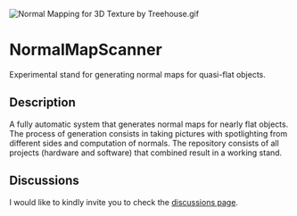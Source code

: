 ![Normal Mapping for 3D Texture by Treehouse.gif](https://3wga6448744j404mpt11pbx4-wpengine.netdna-ssl.com/wp-content/uploads/2015/08/gold.gif)
# NormalMapScanner
Experimental stand for generating normal maps for quasi-flat objects.

## Description
A fully automatic system that generates normal maps for nearly flat objects. The process of generation consists in taking pictures with spotlighting from different sides and computation of normals. The repository consists of all projects (hardware and software) that combined result in a working stand.

## Discussions
I would like to kindly invite you to check the [discussions page](https://github.com/LigasN/NormalMapScanner/discussions).
